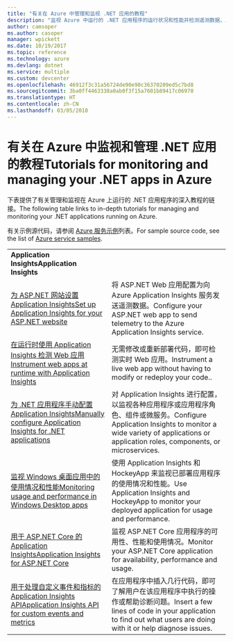 ```yaml
---
title: "有关在 Azure 中管理和监视 .NET 应用的教程"
description: "监视 Azure 中运行的 .NET 应用程序的运行状况和性能并检测遥测数据，以保存有关用户如何使用应用的信息。"
author: camsoper
ms.author: casoper
manager: wpickett
ms.date: 10/19/2017
ms.topic: reference
ms.technology: azure
ms.devlang: dotnet
ms.service: multiple
ms.custom: devcenter
ms.openlocfilehash: 46912f3c31a56724de90e90c36370209ed5c7bd8
ms.sourcegitcommit: 3ba0ff4463338a0ab0f3f15a7601b89417c06970
ms.translationtype: HT
ms.contentlocale: zh-CN
ms.lasthandoff: 03/05/2018
---
```

# <a name="tutorials-for-monitoring-and-managing-your-net-apps-in-azure"></a><span data-ttu-id="83a5f-103">有关在 Azure 中监视和管理 .NET 应用的教程</span><span class="sxs-lookup"><span data-stu-id="83a5f-103">Tutorials for monitoring and managing your .NET apps in Azure</span></span>

<span data-ttu-id="83a5f-104">下表提供了有关管理和监视在 Azure 上运行的 .NET 应用程序的深入教程的链接。</span><span class="sxs-lookup"><span data-stu-id="83a5f-104">The following table links to in-depth tutorials for managing and monitoring your .NET applications running on Azure.</span></span> 

<span data-ttu-id="83a5f-105">有关示例源代码，请参阅 [Azure 服务示例](https://azure.microsoft.com/resources/samples/?platform=dotnet)列表。</span><span class="sxs-lookup"><span data-stu-id="83a5f-105">For sample source code, see the list of [Azure service samples](https://azure.microsoft.com/resources/samples/?platform=dotnet).</span></span>

| | |
|---|---|
| <span data-ttu-id="83a5f-106">**Application Insights**</span><span class="sxs-lookup"><span data-stu-id="83a5f-106">**Application Insights**</span></span> ||
| <span data-ttu-id="83a5f-107">[为 ASP.NET 网站设置 Application Insights][1]</span><span class="sxs-lookup"><span data-stu-id="83a5f-107">[Set up Application Insights for your ASP.NET website][1]</span></span> | <span data-ttu-id="83a5f-108">将 ASP.NET Web 应用配置为向 Azure Application Insights 服务发送遥测数据。</span><span class="sxs-lookup"><span data-stu-id="83a5f-108">Configure your ASP.NET web app to send telemetry to the Azure Application Insights service.</span></span> | 
| <span data-ttu-id="83a5f-109">[在运行时使用 Application Insights 检测 Web 应用][2]</span><span class="sxs-lookup"><span data-stu-id="83a5f-109">[Instrument web apps at runtime with Application Insights][2]</span></span> | <span data-ttu-id="83a5f-110">无需修改或重新部署代码，即可检测实时 Web 应用。</span><span class="sxs-lookup"><span data-stu-id="83a5f-110">Instrument a live web app without having to modify or redeploy your code..</span></span> | 
| <span data-ttu-id="83a5f-111">[为 .NET 应用程序手动配置 Application Insights][3]</span><span class="sxs-lookup"><span data-stu-id="83a5f-111">[Manually configure Application Insights for .NET applications][3]</span></span> | <span data-ttu-id="83a5f-112">对 Application Insights 进行配置，以监视各种应用程序或应用程序角色、组件或微服务。</span><span class="sxs-lookup"><span data-stu-id="83a5f-112">Configure Application Insights to monitor a wide variety of applications or application roles, components, or microservices.</span></span> | 
| <span data-ttu-id="83a5f-113">[监视 Windows 桌面应用中的使用情况和性能][4]</span><span class="sxs-lookup"><span data-stu-id="83a5f-113">[Monitoring usage and performance in Windows Desktop apps][4]</span></span> | <span data-ttu-id="83a5f-114">使用 Application Insights 和 HockeyApp 来监视已部署应用程序的使用情况和性能。</span><span class="sxs-lookup"><span data-stu-id="83a5f-114">Use Application Insights and HockeyApp to monitor your deployed application for usage and performance.</span></span> | 
| <span data-ttu-id="83a5f-115">[用于 ASP.NET Core 的 Application Insights][5]</span><span class="sxs-lookup"><span data-stu-id="83a5f-115">[Application Insights for ASP.NET Core][5]</span></span> | <span data-ttu-id="83a5f-116">监视 ASP.NET Core 应用程序的可用性、性能和使用情况。</span><span class="sxs-lookup"><span data-stu-id="83a5f-116">Monitor your ASP.NET Core application for availability, performance and usage.</span></span> | 
| <span data-ttu-id="83a5f-117">[用于处理自定义事件和指标的 Application Insights API][6]</span><span class="sxs-lookup"><span data-stu-id="83a5f-117">[Application Insights API for custom events and metrics][6]</span></span> | <span data-ttu-id="83a5f-118">在应用程序中插入几行代码，即可了解用户在该应用程序中执行的操作或帮助诊断问题。</span><span class="sxs-lookup"><span data-stu-id="83a5f-118">Insert a few lines of code in your application to find out what users are doing with it or help diagnose issues.</span></span> | 


[1]: /azure/application-insights/app-insights-asp-net
[2]: /azure/application-insights/app-insights-monitor-performance-live-website-now
[3]: /azure/application-insights/app-insights-windows-services
[4]: /azure/application-insights/app-insights-windows-desktop
[5]: /azure/application-insights/app-insights-asp-net-core
[6]: /azure/application-insights/app-insights-api-custom-events-metrics
